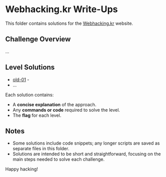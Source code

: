 # Webhacking.kr Write-Ups

This folder contains solutions for the [Webhacking.kr](https://webhacking.kr/) website. 

## Challenge Overview
...

## Level Solutions
- [old-01](./old-01.md) - 
- ...

Each solution contains:
- A **concise explanation** of the approach.
- Any **commands or code** required to solve the level.
- The **flag** for each level.

## Notes
- Some solutions include code snippets; any longer scripts are saved as separate files in this folder.
- Solutions are intended to be short and straightforward, focusing on the main steps needed to solve each challenge.
  
Happy hacking!
